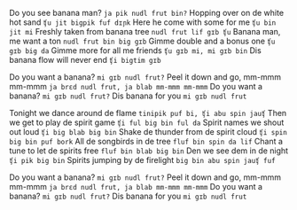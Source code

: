 Do you see banana man? `ja pik nudl frut bin?`
Hopping over on de white hot sand `ʧu jit bigpik fuf dɪɲk`
Here he come with some for me `ʧu bin jit mi`
Freshly taken from banana tree `nudl frut lif gɪb ʧu`
Banana man, me want a ton `nudl frut bin big gɪb`
Gimme double and a bonus one `ʧu gɪb big da`
Gimme more for all me friends `ʧu gɪb mi, mi gɪb bin`
Dis banana flow will never end `ʧi bigtim gɪb`

Do you want a banana? `mi gɪb nudl frut?`
Peel it down and go, mm-mmm mm-mmm `ja brɛd nudl frut, ja blab mm-mmm mm-mmm`
Do you want a banana? `mi gɪb nudl frut?`
Dis banana for you `mi gɪb nudl frut`

Tonight we dance around de flame `tinipik puf bi, ʧi abu spin jauʧ`
Then we get to play de spirit game `ʧi ful big bin ful da`
Spirit names we shout out loud `ʧi big blab big bin`
Shake de thunder from de spirit cloud `ʧi spin big bin puf bork`
All de songbirds in de tree `fluf bin spin da lif`
Chant a tune to let de spirits free `fluf bin blab big bin`
Den we see dem in de night `ʧi pik big bin`
Spirits jumping by de firelight `big bin abu spin jauʧ fuf`

Do you want a banana? `mi gɪb nudl frut?`
Peel it down and go, mm-mmm mm-mmm `ja brɛd nudl frut, ja blab mm-mmm mm-mmm`
Do you want a banana? `mi gɪb nudl frut?`
Dis banana for you `mi gɪb nudl frut`